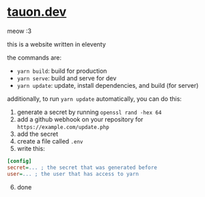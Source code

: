 # [tauon.dev](https://tauon.dev)

meow :3

this is a website written in eleventy

the commands are:
- `yarn build`: build for production
- `yarn serve`: build and serve for dev
- `yarn update`: update, install dependencies, and build (for server)

additionally, to run `yarn update` automatically, you can do this:
1. generate a secret by running `openssl rand -hex 64`
2. add a github webhook on your repository for `https://example.com/update.php`
3. add the secret
4. create a file called `.env`
5. write this:
```ini
[config]
secret=... ; the secret that was generated before
user=... ; the user that has access to yarn
```
6. done